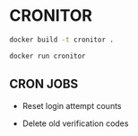 # CRONITOR

```bash
docker build -t cronitor .
```

```bash
docker run cronitor
```

## CRON JOBS

- Reset login attempt counts

- Delete old verification codes